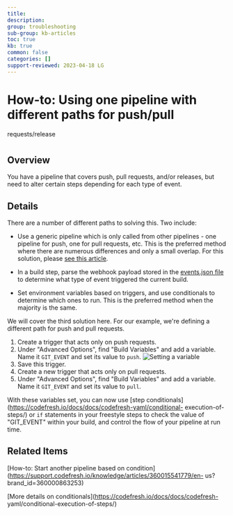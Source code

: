 ```yaml
---
title: 
description: 
group: troubleshooting
sub-group: kb-articles
toc: true
kb: true
common: false
categories: []
support-reviewed: 2023-04-18 LG
---
```


# How-to: Using one pipeline with different paths for push/pull
requests/release

#

## Overview

You have a pipeline that covers push, pull requests, and/or releases, but need
to alter certain steps depending for each type of event.

## Details

There are a number of different paths to solving this. Two include:

  * Use a generic pipeline which is only called from other pipelines - one pipeline for push, one for pull requests, etc. This is the preferred method where there are numerous differences and only a small overlap. For this solution, please [see this article](https://support.codefresh.io/knowledge/articles/360015541779/en-us?brand_id=360000863253).

  * In a build step, parse the webhook payload stored in the [events.json file](https://codefresh.io/docs/docs/configure-ci-cd-pipeline/triggers/git-triggers/#accessing-directly-the-webhook-content-of-the-trigger) to determine what type of event triggered the current build.
  * Set environment variables based on triggers, and use conditionals to determine which ones to run. This is the preferred method when the majority is the same.

We will cover the third solution here. For our example, we're defining a
different path for push and pull requests.

  1. Create a trigger that acts only on push requests.
  2. Under "Advanced Options", find "Build Variables" and add a variable. Name it `GIT_EVENT` and set its value to `push`. ![Setting a variable](https://support.codefresh.io/hc/article_attachments/360016048520/set-variable.png)
  3. Save this trigger.
  4. Create a new trigger that acts only on pull requests.
  5. Under "Advanced Options", find "Build Variables" and add a variable. Name it `GIT_EVENT` and set its value to `pull`.

With these variables set, you can now use [step
conditionals](https://codefresh.io/docs/docs/codefresh-yaml/conditional-
execution-of-steps/) or `if` statements in your freestyle steps to check the
value of "GIT_EVENT" within your build, and control the flow of your pipeline
at run time.

## Related Items

[How-to: Start another pipeline based on
condition](https://support.codefresh.io/knowledge/articles/360015541779/en-
us?brand_id=360000863253)

[More details on conditionals](https://codefresh.io/docs/docs/codefresh-
yaml/conditional-execution-of-steps/)

